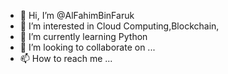 - 👋 Hi, I’m @AlFahimBinFaruk
- 👀 I’m interested in Cloud Computing,Blockchain,
- 🌱 I’m currently learning Python
- 💞️ I’m looking to collaborate on ...
- 📫 How to reach me ...

<!---
AlFahimBinFaruk/AlFahimBinFaruk is a ✨ special ✨ repository because its `README.md` (this file) appears on your GitHub profile.
You can click the Preview link to take a look at your changes.
--->
